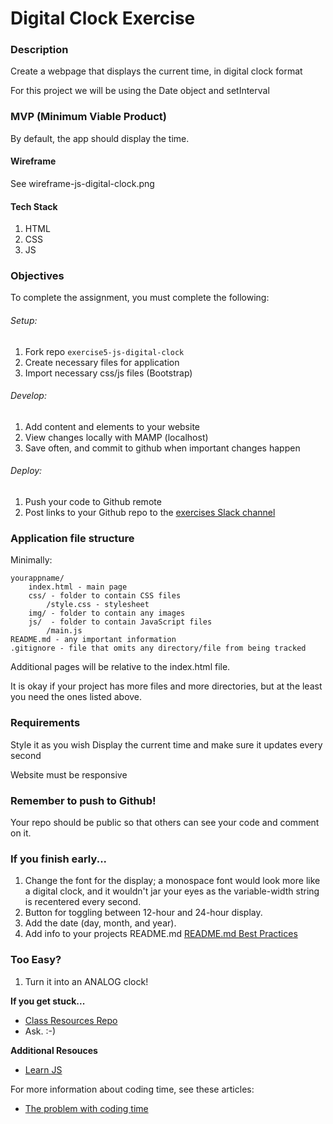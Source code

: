 # Digital Clock Exercise

### Description

Create a webpage that displays the current time, in digital clock format

For this project we will be using the Date object and setInterval

### MVP (Minimum Viable Product)

By default, the app should display the time.

#### Wireframe

See wireframe-js-digital-clock.png

#### Tech Stack

1. HTML
2. CSS
3. JS

### Objectives

To complete the assignment, you must complete the following:
###### Setup:
1. Fork repo `exercise5-js-digital-clock`
2. Create necessary files for application
3. Import necessary css/js files (Bootstrap)
###### Develop:
1. Add content and elements to your website
2. View changes locally with MAMP (localhost)
3. Save often, and commit to github when important changes happen
###### Deploy:
1. Push your code to Github remote
2. Post links to your Github repo to the [exercises Slack channel](https://bootcamp-s19.slack.com/messages/CGD9QUH6E/)

### Application file structure

Minimally:

```
yourappname/
    index.html - main page
    css/ - folder to contain CSS files
        /style.css - stylesheet
    img/ - folder to contain any images
    js/  - folder to contain JavaScript files
        /main.js
README.md - any important information
.gitignore - file that omits any directory/file from being tracked
```

Additional pages will be relative to the index.html file.

It is okay if your project has more files and more directories, but at the least you need the ones listed above.

### Requirements

Style it as you wish
Display the current time and make sure it updates every second

Website must be responsive

### Remember to push to Github!

Your repo should be public so that others can see your code and comment on it.

### If you finish early...
1. Change the font for the display; a monospace font would look more like a digital clock, and it wouldn't jar your eyes as the variable-width string is recentered every second.
2. Button for toggling between 12-hour and 24-hour display.
3. Add the date (day, month, and year).
4. Add info to your projects README.md [README.md Best Practices](https://gist.github.com/PurpleBooth/109311bb0361f32d87a2)

### Too Easy?
1. Turn it into an ANALOG clock!


**If you get stuck...**
- [Class Resources Repo](https://github.com/bootcamp-s19/Resources#resources)
- Ask. :-)

**Additional Resouces**
- [Learn JS](https://www.w3schools.com/js/)

For more information about coding time, see these articles:

- [The problem with coding time](https://www.youtube.com/watch?v=-5wpm-gesOY)
